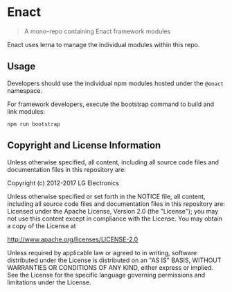 # Enact

> A mono-repo containing Enact framework modules

Enact uses lerna to manage the individual modules within this repo.

## Usage

Developers should use the individual npm modules hosted under the `@enact` namespace.

For framework developers, execute the bootstrap command to build and link modules:

```
npm run bootstrap
```

## Copyright and License Information

Unless otherwise specified, all content, including all source code files and
documentation files in this repository are:

Copyright (c) 2012-2017 LG Electronics

Unless otherwise specified or set forth in the NOTICE file, all content,
including all source code files and documentation files in this repository are:
Licensed under the Apache License, Version 2.0 (the "License");
you may not use this content except in compliance with the License.
You may obtain a copy of the License at

http://www.apache.org/licenses/LICENSE-2.0

Unless required by applicable law or agreed to in writing, software
distributed under the License is distributed on an "AS IS" BASIS,
WITHOUT WARRANTIES OR CONDITIONS OF ANY KIND, either express or implied.
See the License for the specific language governing permissions and
limitations under the License.
